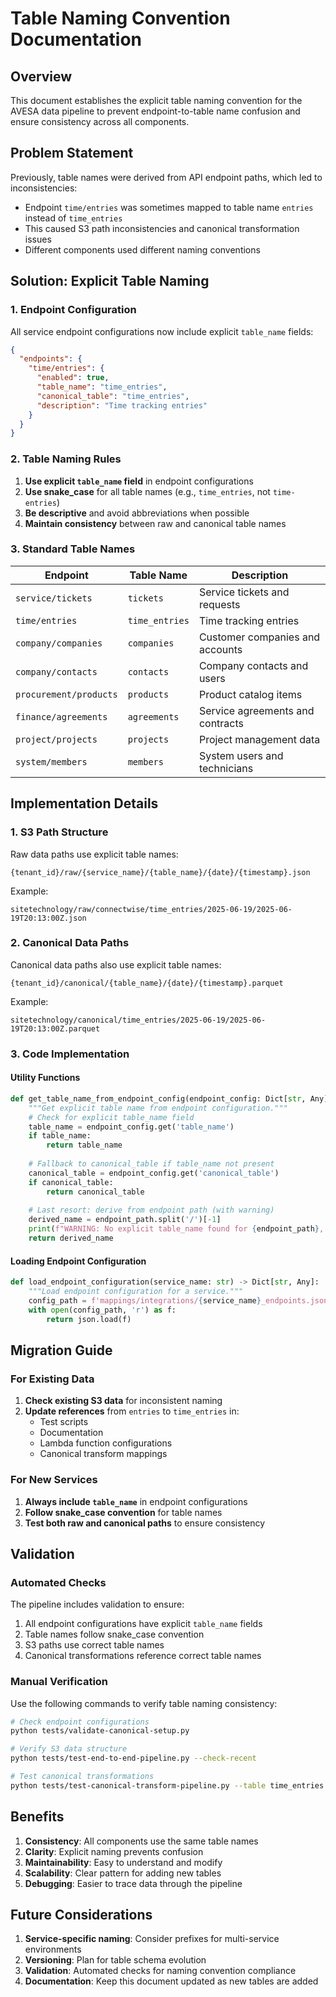 # Table Naming Convention Documentation

## Overview

This document establishes the explicit table naming convention for the AVESA data pipeline to prevent endpoint-to-table name confusion and ensure consistency across all components.

## Problem Statement

Previously, table names were derived from API endpoint paths, which led to inconsistencies:
- Endpoint `time/entries` was sometimes mapped to table name `entries` instead of `time_entries`
- This caused S3 path inconsistencies and canonical transformation issues
- Different components used different naming conventions

## Solution: Explicit Table Naming

### 1. Endpoint Configuration

All service endpoint configurations now include explicit `table_name` fields:

```json
{
  "endpoints": {
    "time/entries": {
      "enabled": true,
      "table_name": "time_entries",
      "canonical_table": "time_entries",
      "description": "Time tracking entries"
    }
  }
}
```

### 2. Table Naming Rules

1. **Use explicit `table_name` field** in endpoint configurations
2. **Use snake_case** for all table names (e.g., `time_entries`, not `time-entries`)
3. **Be descriptive** and avoid abbreviations when possible
4. **Maintain consistency** between raw and canonical table names

### 3. Standard Table Names

| Endpoint | Table Name | Description |
|----------|------------|-------------|
| `service/tickets` | `tickets` | Service tickets and requests |
| `time/entries` | `time_entries` | Time tracking entries |
| `company/companies` | `companies` | Customer companies and accounts |
| `company/contacts` | `contacts` | Company contacts and users |
| `procurement/products` | `products` | Product catalog items |
| `finance/agreements` | `agreements` | Service agreements and contracts |
| `project/projects` | `projects` | Project management data |
| `system/members` | `members` | System users and technicians |

## Implementation Details

### 1. S3 Path Structure

Raw data paths use explicit table names:
```
{tenant_id}/raw/{service_name}/{table_name}/{date}/{timestamp}.json
```

Example:
```
sitetechnology/raw/connectwise/time_entries/2025-06-19/2025-06-19T20:13:00Z.json
```

### 2. Canonical Data Paths

Canonical data paths also use explicit table names:
```
{tenant_id}/canonical/{table_name}/{date}/{timestamp}.parquet
```

Example:
```
sitetechnology/canonical/time_entries/2025-06-19/2025-06-19T20:13:00Z.parquet
```

### 3. Code Implementation

#### Utility Functions

```python
def get_table_name_from_endpoint_config(endpoint_config: Dict[str, Any], endpoint_path: str) -> str:
    """Get explicit table name from endpoint configuration."""
    # Check for explicit table_name field
    table_name = endpoint_config.get('table_name')
    if table_name:
        return table_name
    
    # Fallback to canonical_table if table_name not present
    canonical_table = endpoint_config.get('canonical_table')
    if canonical_table:
        return canonical_table
    
    # Last resort: derive from endpoint path (with warning)
    derived_name = endpoint_path.split('/')[-1]
    print(f"WARNING: No explicit table_name found for {endpoint_path}, using derived name: {derived_name}")
    return derived_name
```

#### Loading Endpoint Configuration

```python
def load_endpoint_configuration(service_name: str) -> Dict[str, Any]:
    """Load endpoint configuration for a service."""
    config_path = f'mappings/integrations/{service_name}_endpoints.json'
    with open(config_path, 'r') as f:
        return json.load(f)
```

## Migration Guide

### For Existing Data

1. **Check existing S3 data** for inconsistent naming
2. **Update references** from `entries` to `time_entries` in:
   - Test scripts
   - Documentation
   - Lambda function configurations
   - Canonical transform mappings

### For New Services

1. **Always include `table_name`** in endpoint configurations
2. **Follow snake_case convention** for table names
3. **Test both raw and canonical paths** to ensure consistency

## Validation

### Automated Checks

The pipeline includes validation to ensure:
1. All endpoint configurations have explicit `table_name` fields
2. Table names follow snake_case convention
3. S3 paths use correct table names
4. Canonical transformations reference correct table names

### Manual Verification

Use the following commands to verify table naming consistency:

```bash
# Check endpoint configurations
python tests/validate-canonical-setup.py

# Verify S3 data structure
python tests/test-end-to-end-pipeline.py --check-recent

# Test canonical transformations
python tests/test-canonical-transform-pipeline.py --table time_entries
```

## Benefits

1. **Consistency**: All components use the same table names
2. **Clarity**: Explicit naming prevents confusion
3. **Maintainability**: Easy to understand and modify
4. **Scalability**: Clear pattern for adding new tables
5. **Debugging**: Easier to trace data through the pipeline

## Future Considerations

1. **Service-specific naming**: Consider prefixes for multi-service environments
2. **Versioning**: Plan for table schema evolution
3. **Validation**: Automated checks for naming convention compliance
4. **Documentation**: Keep this document updated as new tables are added